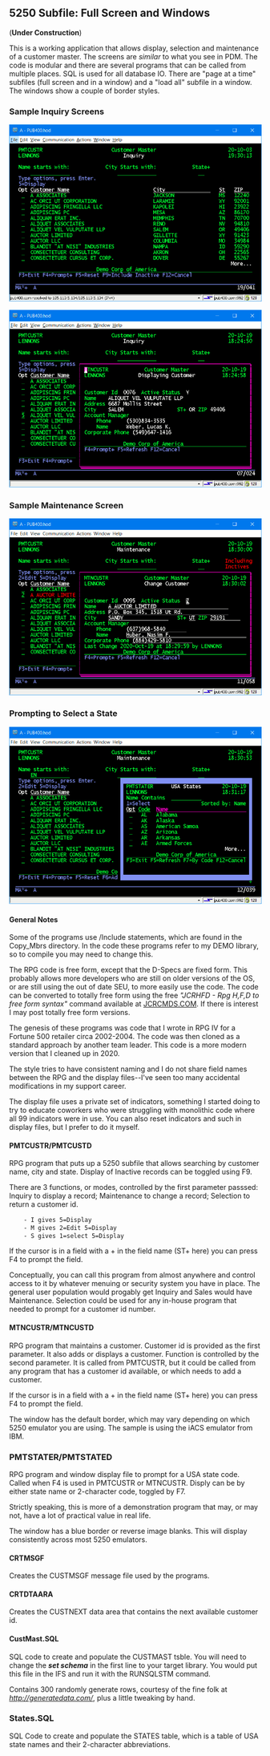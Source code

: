 ## 5250 Subfile: Full Screen and Windows

(__Under Construction__)

This is a working application that allows display, selection and maintenance of a customer master. The screens are _similar_ to what you see in PDM. The code is modular and there are several programs that can be called from multiple places.  SQL is used for all database IO. There are  "page at a time" subfiles (full screen and in a window) and a "load all" subfile in a window. The windows show a couple of border styles.

### Sample Inquiry Screens

![Inquiry Subfile](Images/Inquiry_Subfile.png)

![Inquiry Subfile](Images/Inquiry_Display.png)

### Sample Maintenance Screen
![Inquiry Subfile](Images/Maintenance_Display.png)

### Prompting to Select a State

![State Prompt](Images/State_Prompt.png)

#### General Notes

Some of the programs use /Include statements, which are found in the Copy_Mbrs directory.  In the code these programs refer to my DEMO library, so to compile you may need to change this.

The RPG code is free form, except that the D-Specs are fixed form. This probably allows more  developers who are still on older versions of the OS, or are still using the out of date SEU, to more easily use the code.  The code can be converted to totally free form using the free _*"JCRHFD - Rpg H,F,D to free form syntax"*_ command available at [JCRCMDS.COM](http://www.jcrcmds.com/jcrdown2.html#JCRHFD_tag). If there is interest I may post totally free form versions.

The genesis of these programs was code that I wrote in RPG IV for a Fortune 500 retailer circa 2002-2004. The code was then cloned as a standard approach by another team leader.  This code is a more modern version that I cleaned up in 2020.

The style tries to have consistent naming and I do not share field names between the RPG and the display files--I've seen too many accidental modifications in my support career.

The display file uses a private set of indicators, something I started doing to try to educate coworkers who were struggling with monolithic code where all 99 indicators were in use. You can also reset indicators and such in display files, but I prefer to do it myself.

#### PMTCUSTR/PMTCUSTD 

 RPG program that puts up a 5250 subfile that allows searching by customer name, city and state. Display of Inactive records can be toggled using F9.
    
 There are 3 functions, or modes, controlled by the first parameter passsed:  Inquiry to display a record; Maintenance to change a record; Selection to return a customer id.

        - I gives 5=Display
        - M gives 2=Edit 5=Display
        - S gives 1=select 5=Display
  If the cursor is in a field  with a + in the field name (ST+ here) you can press F4 to prompt the field.
  
  Conceptually, you can call this program from almost anywhere and control access to it  by whatever menuing or security system you have in place. The general user population would progably get Inquiry and Sales would have Maintenance. Selection could be used for any in-house program that needed to prompt for  a customer id number.
  
#### MTNCUSTR/MTNCUSTD

  RPG program that maintains a customer.  Customer id is provided as the first parameter. It also adds or displays a customer. Function is controlled by the second parameter. It is called from PMTCUSTR, but it could be called from any program that has a customer id available, or which needs to add a customer.

  If the cursor is in a field  with a + in the field name (ST+ here) you can press F4 to prompt the field.

  The window has the default border, which may vary depending on which 5250 emulator you are using. The sample is using the iACS emulator from IBM. 

### PMTSTATER/PMTSTATED

RPG program and window display file to prompt for a USA state code.  Called when F4 is used in PMTCUSTR or MTNCUSTR. Disply can be by either state name or 2-character code, toggled by F7. 

Strictly speaking, this is more of a demonstration program that may, or may not, have a lot of practical value in real life.

The window has a blue border or reverse image blanks. This will display consistently across most 5250 emulators.

#### CRTMSGF

  Creates the CUSTMSGF message file used by the programs.

#### CRTDTAARA
  
  Creates the CUSTNEXT data area that contains the next available customer id.

#### CustMast.SQL

  SQL code to create and populate the CUSTMAST tsble. You will need to change the _**set schema**_ in the first line to your target library.  You would put this file in the IFS and run it with the RUNSQLSTM command.

  Contains 300 randomly generate rows, courtesy of the fine folk at _http://generatedata.com/_, plus a little tweaking by hand.

### States.SQL

SQL Code to create and populate the STATES table, which is a table of USA state names and their 2-character abbreviations.


